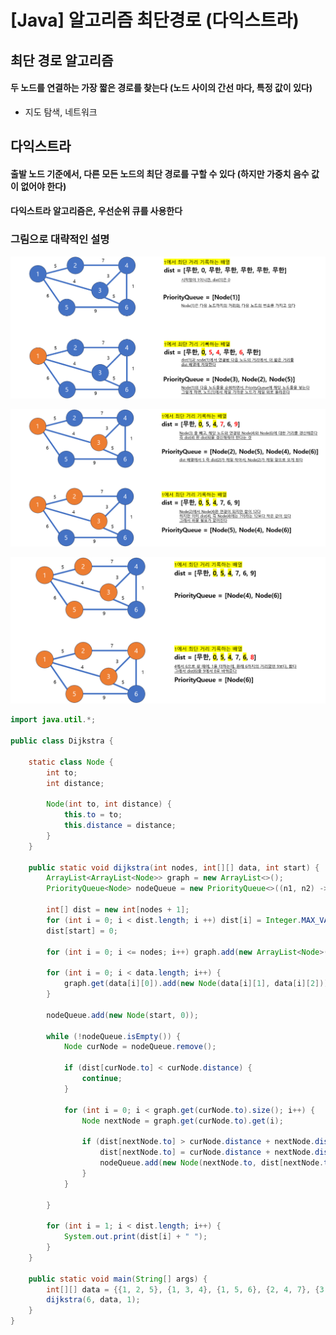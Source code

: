# [Java] 알고리즘 최단경로 (다익스트라)





## 최단 경로 알고리즘

#### 두 노드를 연결하는 가장 짧은 경로를 찾는다 (노드 사이의 간선 마다, 특정 값이 있다)

- 지도 탐색, 네트워크



## 다익스트라

#### 출발 노드 기준에서, 다른 모든 노드의 최단 경로를 구할 수 있다 (하지만 가중치 음수 값이 없어야 한다)



#### 다익스트라 알고리즘은, 우선순위 큐를 사용한다





### 그림으로 대략적인 설명

![image-20230710175943640](29_제로베이스_Java_알고리즘_최단경로.assets/image-20230710175943640.png)



![image-20230710180001615](29_제로베이스_Java_알고리즘_최단경로.assets/image-20230710180001615.png)



![image-20230710180016565](29_제로베이스_Java_알고리즘_최단경로.assets/image-20230710180016565.png)



```java
import java.util.*;

public class Dijkstra {

    static class Node {
        int to;
        int distance;

        Node(int to, int distance) {
            this.to = to;
            this.distance = distance;
        }
    }

    public static void dijkstra(int nodes, int[][] data, int start) {
        ArrayList<ArrayList<Node>> graph = new ArrayList<>();
        PriorityQueue<Node> nodeQueue = new PriorityQueue<>((n1, n2) -> n1.distance - n2.distance);

        int[] dist = new int[nodes + 1];
        for (int i = 0; i < dist.length; i ++) dist[i] = Integer.MAX_VALUE;
        dist[start] = 0;

        for (int i = 0; i <= nodes; i++) graph.add(new ArrayList<Node>());

        for (int i = 0; i < data.length; i++) {
            graph.get(data[i][0]).add(new Node(data[i][1], data[i][2]));
        }

        nodeQueue.add(new Node(start, 0));

        while (!nodeQueue.isEmpty()) {
            Node curNode = nodeQueue.remove();

            if (dist[curNode.to] < curNode.distance) {
                continue;
            }

            for (int i = 0; i < graph.get(curNode.to).size(); i++) {
                Node nextNode = graph.get(curNode.to).get(i);

                if (dist[nextNode.to] > curNode.distance + nextNode.distance) {
                    dist[nextNode.to] = curNode.distance + nextNode.distance;
                    nodeQueue.add(new Node(nextNode.to, dist[nextNode.to]));
                }
            }

        }

        for (int i = 1; i < dist.length; i++) {
            System.out.print(dist[i] + " ");
        }
    }

    public static void main(String[] args) {
        int[][] data = {{1, 2, 5}, {1, 3, 4}, {1, 5, 6}, {2, 4, 7}, {3, 4, 3}, {3, 6, 5},{4, 6, 1}, {5, 6, 9}};
        dijkstra(6, data, 1);
    }
}
```
